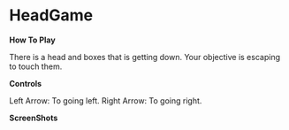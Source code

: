 # HeadGame

**How To Play**


There is a head and boxes that is getting down.
Your objective is escaping to touch them.


**Controls**


Left Arrow: To going left.
Right Arrow: To going right.

**ScreenShots**
